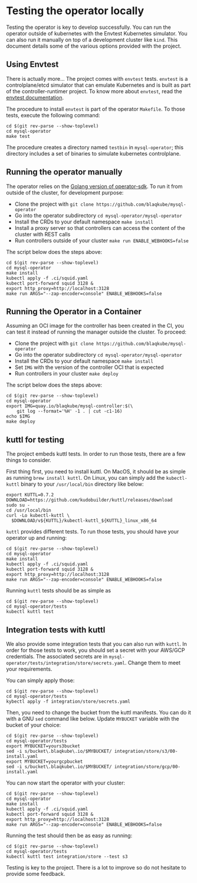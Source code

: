 # Testing the operator locally

Testing the operator is key to develop successfully. You can run the operator
outside of kubernetes with the Envtest Kubernetes simulator. You can also run
it manually on top of a development cluster like `kind`. This document details
some of the various options provided with the project.

## Using Envtest

There is actually more... The project comes with `envtest` tests. `envtest` is
a controlplane/etcd simulator that can emulate Kubernetes and is built as part
of the controller-runtimer project. To know more about `envtest`, read the
[envtest documentation](https://pkg.go.dev/sigs.k8s.io/controller-runtime/pkg/envtest).

The procedure to install `envtest` is part of the operator `Makefile`. To those
tests, execute the following command:

```shell
cd $(git rev-parse --show-toplevel)
cd mysql-operator
make test
```

The procedure creates a directory named `testbin` in `mysql-operator`; this
directory includes a set of binaries to simulate kubernetes controlplane.

## Running the operator manually

The operator relies on the
[Golang version of operator-sdk](https://sdk.operatorframework.io/docs/building-operators/golang/).
To run it from outside of the cluster, for development purpose:

- Clone the project with `git clone https://github.com/blaqkube/mysql-operator`
- Go into the operator subdirectory `cd mysql-operator/mysql-operator`
- Install the CRDs to your default namespace `make install`
- Install a proxy server so that controllers can access the content of the
  cluster with REST calls
- Run controllers outside of your cluster `make run ENABLE_WEBHOOKS=false`

The script below does the steps above:

```shell
cd $(git rev-parse --show-toplevel)
cd mysql-operator
make install
kubectl apply -f .ci/squid.yaml
kubectl port-forward squid 3128 &
export http_proxy=http://localhost:3128
make run ARGS="--zap-encoder=console" ENABLE_WEBHOOKS=false
```

## Running the Operator in a Container 

Assuming an OCI image for the controller has been created in the CI, you can test it
instead of running the manager outside the cluster. To proceed:

- Clone the project with `git clone https://github.com/blaqkube/mysql-operator`
- Go into the operator subdirectory `cd mysql-operator/mysql-operator`
- Install the CRDs to your default namespace `make install`
- Set `IMG` with the version of the controller OCI that is expected
- Run controllers in your cluster `make deploy`

The script below does the steps above:

```shell
cd $(git rev-parse --show-toplevel)
cd mysql-operator
export IMG=quay.io/blaqkube/mysql-controller:$(\
    git log --format='%H' -1 . | cut -c1-16)
echo $IMG
make deploy
```

## kuttl for testing

The project embeds kuttl tests. In order to run those tests, there are
a few things to consider.

First thing first, you need to install kuttl. On MacOS, it should be as
simple as running `brew install kuttl`. On Linux, you can simply add the
`kubectl-kuttl` binary to your `/usr/local/bin` directory like below:

```shell
export KUTTL=0.7.2
DOWNLOAD=https://github.com/kudobuilder/kuttl/releases/download
sudo su -
cd /usr/local/bin
curl -Lo kubectl-kuttl \
  $DOWNLOAD/v${KUTTL}/kubectl-kuttl_${KUTTL}_linux_x86_64
```

`kuttl` provides different tests. To run those tests, you should have your
operator up and running:

```shell
cd $(git rev-parse --show-toplevel)
cd mysql-operator
make install
kubectl apply -f .ci/squid.yaml
kubectl port-forward squid 3128 &
export http_proxy=http://localhost:3128
make run ARGS="--zap-encoder=console" ENABLE_WEBHOOKS=false
```

Running `kuttl` tests should be as simple as 

```shell
cd $(git rev-parse --show-toplevel)
cd mysql-operator/tests
kubectl kuttl test
```

## Integration tests with kuttl

We also provide some integration tests that you can also run with `kuttl`. In
order for those tests to work, you should set a secret with your AWS/GCP
credentials. The associated secrets are in 
`mysql-operator/tests/integration/store/secrets.yaml`. Change them to meet your
requirements.

You can simply apply those:

```shell
cd $(git rev-parse --show-toplevel)
cd mysql-operator/tests
kybectl apply -f integration/store/secrets.yaml
```

Then, you need to change the bucket from the kuttl manifests. You can do it
with a GNU `sed` command like below. Update `MYBUCKET` variable with the bucket
of your choice:

```shell
cd $(git rev-parse --show-toplevel)
cd mysql-operator/tests
export MYBUCKET=yours3bucket
sed -i s/bucket\.blaqkube\.io/$MYBUCKET/ integration/store/s3/00-install.yaml
export MYBUCKET=yourgcpbucket
sed -i s/bucket\.blaqkube\.io/$MYBUCKET/ integration/store/gcp/00-install.yaml
```

You can now start the operator with your cluster:

```shell
cd $(git rev-parse --show-toplevel)
cd mysql-operator
make install
kubectl apply -f .ci/squid.yaml
kubectl port-forward squid 3128 &
export http_proxy=http://localhost:3128
make run ARGS="--zap-encoder=console" ENABLE_WEBHOOKS=false
```

Running the test should then be as easy as running:

```shell
cd $(git rev-parse --show-toplevel)
cd mysql-operator/tests
kubectl kuttl test integration/store --test s3
```

Testing is key to the project. There is a lot to improve so do not hesitate to
provide some feedback.